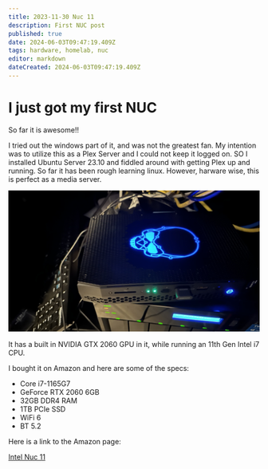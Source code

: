 ```yaml
---
title: 2023-11-30 Nuc 11
description: First NUC post
published: true
date: 2024-06-03T09:47:19.409Z
tags: hardware, homelab, nuc
editor: markdown
dateCreated: 2024-06-03T09:47:19.409Z
---
```


# I just got my first NUC

So far it is awesome!!

I tried out the windows part of it, and was not the greatest fan. My intention was to utilize this as a Plex Server and I could not keep it logged on. SO I installed Ubuntu Server 23.10 and fiddled around with getting Plex up and running. So far it has been rough learning linux. However, harware wise, this is perfect as a media server.

![about_banner.jpeg](/about_banner.jpeg)

It has a built in NVIDIA GTX 2060 GPU in it, while running an 11th Gen Intel i7 CPU. 

I bought it on Amazon and here are some of the specs:
- Core i7-1165G7
- GeForce RTX 2060 6GB
- 32GB DDR4 RAM
- 1TB PCIe SSD
- WiFi 6
- BT 5.2

Here is a link to the Amazon page:

[Intel Nuc 11](https://a.co/d/iGxxpM1)
